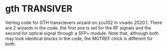 
# gth TRANSIVER
Verilog code for GTH transcievers wizard on zcu102 in vivado 2020.1. There are 2 wizards in the code, the first one is set for the RF signals and the second for optical signal through a SFP+ module. Note that, although both may look identical blocks in the code, the MGTREF clock is different for both.
